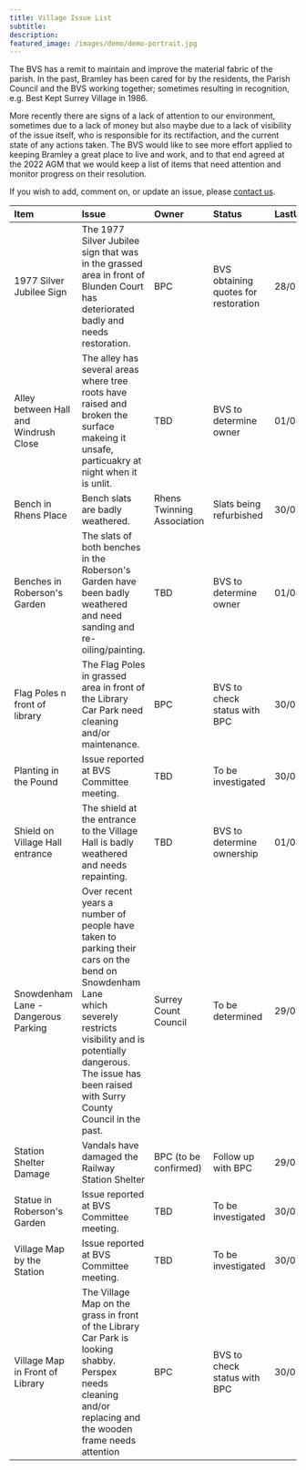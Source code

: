 ```yaml
---
title: Village Issue List
subtitle:
description: 
featured_image: /images/demo/demo-portrait.jpg
---
```


<!--![](/images/tbd.jpg)Image by <a href="https://pixabay.com/users/merio-1480566/?utm_source=link-attribution&amp;utm_medium=referral&amp;utm_campaign=image&amp;utm_content=4010445">Merio</a> from <a href="https://pixabay.com/?utm_source=link-attribution&amp;utm_medium=referral&amp;utm_campaign=image&amp;utm_content=4010445">Pixabay</a>
><-->


The BVS has a remit to maintain and improve the material fabric of the parish.   In the past, Bramley has been cared for by the residents, the Parish Council and the BVS working together; sometimes resulting in recognition, e.g. Best Kept Surrey Village in 1986.

More recently there are signs of a lack of attention to our environment, sometimes due to a lack of money but also maybe due to a lack of visibility of the issue itself, who is responsible for its rectifaction, and the current state of any actions taken.   The BVS would like to see more effort applied to keeping Bramley a great place to live and work, and to that end agreed at the 2022 AGM that we would keep a list of items that need attention and monitor progress on their resolution.  

If you wish to add, comment on, or update an issue, please [contact us](/contact).

<!-- Start Issue Table -->

|Item|Issue|Owner|Status|LastUpdated|Detail|
|:--|:--|:--|:--|:--|:--|
|1977 Silver Jubilee Sign|The 1977 Silver Jubilee sign that was in the grassed area in front of Blunden Court has deteriorated badly and needs restoration.|BPC|BVS obtaining quotes for restoration|28/07/2022|[detail](https://www.dropbox.com/s/cgihjxf9te1cy67/Issue%20-%201977%20Silver%20Jubilee%20Sign.pdf?dl=0)|
|Alley between Hall and Windrush Close|The alley has several areas where tree roots have raised and broken the surface makeing it  unsafe, particuakry at night when it is unlit.|TBD|BVS to determine owner|01/08/2022||
|Bench in Rhens Place|Bench slats are badly weathered.|Rhens Twinning Association|Slats being refurbished|30/07/2022||
|Benches in Roberson's Garden|The slats of both benches in the Roberson's Garden have been badly weathered and need sanding and re-oiling/painting.|TBD|BVS to determine owner|01/08/2022|[detail](To be Set)|
|Flag Poles n front of library|The Flag Poles in grassed area in front of the Library Car Park need cleaning and/or maintenance.|BPC|BVS to check status with BPC|30/07/2022|[detail](https://www.dropbox.com/s/g6etbs6vbi9xd3u/Issue%20-%20Flag%20Poles.pdf?dl=0)|
|Planting in the Pound|Issue reported at BVS Committee meeting.  |TBD|To be investigated|30/07/2022||
|Shield on Village Hall entrance|The shield at the entrance to the Village Hall is badly weathered and needs repainting.|TBD|BVS to determine ownership|01/08/2022|[detail](To be Set)|
|Snowdenham Lane - Dangerous Parking|Over recent years a number of people have taken to parking their cars on the bend on Snowdenham Lane <br/>which severely restricts visibility and is potentially dangerous.  The issue has been raised with Surry County Council in the past.|Surrey Count Council|To be determined|29/07/2022|[detail](https://www.dropbox.com/s/rejhwt6calxg6z8/Issue%20-%20Snowdenham%20Lane%20bend%20parking.pdf?dl=0)|
|Station Shelter Damage|Vandals have damaged the Railway Station Shelter |BPC (to be confirmed)|Follow up with BPC|29/07/2022|[detail](https://www.dropbox.com/s/vjhk1bcm3h4udaw/Issue%20-%20Station%20Shelter.pdf?dl=0)|
|Statue in Roberson's Garden|Issue reported at BVS Committee meeting.|TBD|To be investigated|30/07/2022||
|Village Map by the Station|Issue reported at BVS Committee meeting.|TBD|To be investigated|30/07/2022||
|Village Map in Front of Library|The Village Map on the grass in front of the Library Car Park is looking shabby.<br/>Perspex needs cleaning and/or replacing and the wooden frame needs attention<br/>|BPC|BVS to check status with BPC|30/07/2022|[detail](https://www.dropbox.com/s/xc64owwsz8ub16z/Issue%20-Village%20Map.pdf?dl=0)|

<!-- End Issue Table -->



